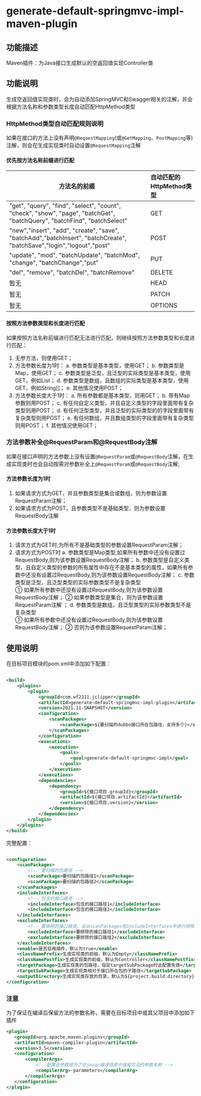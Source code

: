 # generate-default-springmvc-impl-maven-plugin

## 功能描述

Maven插件：为Java接口生成默认的空返回值实现Controller类

## 功能说明

生成空返回值实现类时，会为自动添加SpringMVC和Swagger相关的注解，并会根据方法名称和参数类型长度自动匹配HttpMethod类型

### HttpMethod类型自动匹配规则说明

如果在接口的方法上没有声明`@RequestMapping`(或`@GetMapping`、`PostMapping`等)注解，则会在生成实现类时自动设置`@RequestMapping`注解

#### 优先按方法名称前缀进行匹配

| 方法名的前缀                                                                                                                   | 自动匹配的HttpMethod类型 |
|--------------------------------------------------------------------------------------------------------------------------|:------------------|
| "get", "query", "find", "select", "count", "check", "show", "page", "batchGet", "batchQuery", "batchFind", "batchSelect" | GET               |
| "new","insert", "add", "create", "save", "batchAdd","batchInsert", "batchCreate", "batchSave","login","logout","post"    | POST              |
| "update", "mod", "batchUpdate", "batchMod", "change", "batchChange","put"                                                | PUT               |
| "del", "remove", "batchDel", "batchRemove"                                                                               | DELETE            |
| 暂无                                                                                                                       | HEAD              |
| 暂无                                                                                                                       | PATCH             |
| 暂无                                                                                                                       | OPTIONS           |

#### 按照方法参数类型和长度进行匹配

如果按照方法名称前缀进行匹配无法进行匹配，则继续按照方法参数类型和长度进行匹配：

1. 无参方法，则使用GET；
2. 方法参数长度为1时： a. 参数类型是基本类型，使用GET； b. 参数类型是Map，使用GET； c. 参数类型是泛型，且泛型的实际类型是基本类型，使用GET，例如List<Long>； d.
   参数类型是数组，且数组的实际类型是基本类型，使用GET，例如String[]； e. 其他情况使用POST；
3. 方法参数长度大于1时： a. 所有参数都是基本类型，则用GET； b. 带有Map参数则用POST； c. 有任何自定义类型，并且自定义类型的字段里面带有复杂类型则用POST； d.
   有任何泛型类型，并且泛型的实际类型的的字段里面带有复杂类型则用POST； e. 有任何数组，并且数组类型的字段里面带有复杂类型则用POST； f. 其他情况使用GET；

### 方法参数补全@RequestParam和@RequestBody注解

如果在接口声明的方法参数上没有设置`@RequestParam`或`@RequestBody`注解，在生成实现类时也会自动按需对参数补全上`@RequestParam`或`@RequestBody`注解;

#### 方法参数长度为1时

1. 如果请求方式为GET，并且参数类型是集合或数组，则为参数设置RequestParam注解；
2. 如果请求方式为POST，且参数类型不是基础类型，则为参数设置RequestBody注解

#### 方法参数长度大于1时

1. 请求方式为GET时,为所有不是基础类型的参数设置RequestParam注解；
2. 请求方式为POST时 a. 参数类型是Map类型,如果所有参数中还没有设置过RequestBody,则为该参数设置RequestBody注解； b.
   参数类型是自定义类型，且自定义类型的参数的所有属性中存在不是基本类型的属性，如果所有参数中还没有设置过RequestBody,则为该参数设置RequestBody注解； c. 参数类型是泛型，且泛型类型的实际参数类型不是复杂类型  
   ① 如果所有参数中还没有设置过RequestBody,则为该参数设置RequestBody注解； ② 如果参数类型是集合，则为该参数设置RequestParam注解 ； d. 参数类型是数组，且泛型类型的实际参数类型不是复杂类型  
   ① 如果所有参数中还没有设置过RequestBody,则为该参数设置RequestBody注解； ② 否则为该参数设置RequestParam注解；

## 使用说明

在目标项目模块的pom.xml中添加如下配置：

```xml

<build>
    <plugins>
        <plugin>
            <groupId>com.wf2311.jclipper</groupId>
            <artifactId>generate-default-springmvc-impl-plugin</artifactId>
            <version>2021.11-SNAPSHOT</version>
            <configuration>
                <scanPackages>
                    <scanPackage>${要扫描的dubbo接口所在包路径，支持多个}</scanPackage>
                </scanPackages>
            </configuration>
            <executions>
                <execution>
                    <goals>
                        <goal>generate-default-springmvc-impl</goal>
                    </goals>
                </execution>
            </executions>
            <dependencies>
                <dependency>
                    <groupId>${接口项目.groupId}</groupId>
                    <artifactId>${接口项目.artifactId}</artifactId>
                    <version>${接口项目.version}</version>
                </dependency>
            </dependencies>
        </plugin>
    </plugins>
</build>
```

完整配置：

```xml

<configuration>
    <scanPackages>
        <!-- 要扫描的包路径 -->
        <scanPackage>要扫描的包路径1</scanPackage>
        <scanPackage>要扫描的包路径2</scanPackage>
    </scanPackages>
    <includeInterfaces>
        <!-- 包含的接口路径 -->
        <includeInterface>包含的接口路径1</includeInterface>
        <includeInterface>包含的接口路径2</includeInterface>
    </includeInterfaces>
    <excludeInterfaces>
        <!-- 要排除的接口路径，会从scanPackages和includeInterfaces中进行排除 -->
        <excludeInterface>要排除的接口路径1</excludeInterface>
        <excludeInterface>要排除的接口路径2</excludeInterface>
    </excludeInterfaces>
    <enable>是否启用插件，默认为true</enable>
    <classNamePrefix>生成实现类的前缀，默认为Empty</classNamePrefix>
    <classNamePostfix>生成实现类的前缀，默认为Controller</classNamePostfix>
    <targetPackage>生成实现类的包路径，指定targetSubPackage时此配置失效</targetPackage>
    <targetSubPackage>生成实现类相对于接口所在包的子路径</targetSubPackage>
    <outputDirectory>生成实现类存放的目录，默认为${project.build.directory}/generated-sources/java,不建议修改</outputDirectory>
</configuration>
```

### 注意
为了保证在编译后保留方法的参数名称，需要在目标项目中或其父项目中添加如下插件
```xml
<plugin>
   <groupId>org.apache.maven.plugins</groupId>
   <artifactId>maven-compiler-plugin</artifactId>
   <version>3.5</version>
   <configuration>
       <compilerArgs>
           <!--配置此参数是为了在javac编译信息中保留方法的参数名称 -->
           <compilerArg>-parameters</compilerArg>
       </compilerArgs>
   </configuration>
</plugin>
```